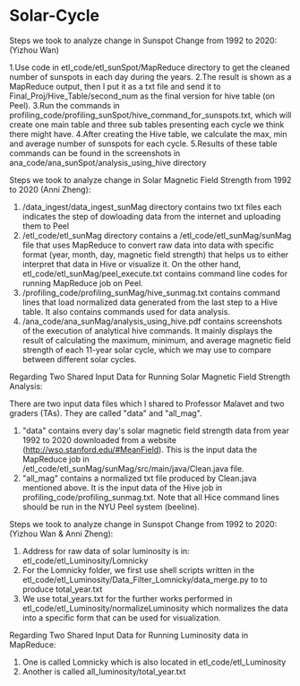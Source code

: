 # Solar-Cycle

Steps we took to analyze change in Sunspot Change from 1992 to 2020: (Yizhou Wan)

1.Use code in etl_code/etl_sunSpot/MapReduce directory to get the cleaned number of sunspots in each day during the years.
2.The result is shown as a MapReduce output, then I put it as a txt file and send it to Final_Proj/Hive_Table/second_num as the final version for hive table (on Peel).
3.Run the commands in profiling_code/profiling_sunSpot/hive_command_for_sunspots.txt, which will create one main table and three sub tables presenting each cycle we think there might have.
4.After creating the Hive table, we calculate the max, min and average number of sunspots for each cycle.
5.Results of these table commands can be found in the screenshots in ana_code/ana_sunSpot/analysis_using_hive directory


Steps we took to analyze change in Solar Magnetic Field Strength from 1992 to 2020 (Anni Zheng):

1. /data_ingest/data_ingest_sunMag directory contains two txt files each indicates the step of dowloading data from the internet and uploading them to Peel
2. /etl_code/etl_sunMag directory contains a /etl_code/etl_sunMag/sunMag file that uses MapReduce to convert raw data into data with specific format (year, month, day, magnetic field strength) that helps us to either interpret that data in Hive or visualize it. On the other hand, etl_code/etl_sunMag/peel_execute.txt contains command line codes for running MapReduce job on Peel.
3. /profiling_code/profiling_sunMag/hive_sunmag.txt contains command lines that load normalized data generated from the last step to a Hive table. It also contains commands used for data analysis.
4. /ana_code/ana_sunMag/analysis_using_hive.pdf contains screenshots of the execution of analytical hive commands. It mainly displays the result of calculating the maximum, minimum, and average magnetic field strength of each 11-year solar cycle, which we may use to compare between different solar cycles.

Regarding Two Shared Input Data for Running Solar Magnetic Field Strength Analysis:

There are two input data files which I shared to Professor Malavet and two graders (TAs). They are called "data" and "all_mag".
1. "data" contains every day's solar magnetic field strength data from year 1992 to 2020 downloaded from a website (http://wso.stanford.edu/#MeanField).
This is the input data the MapReduce job in /etl_code/etl_sunMag/sunMag/src/main/java/Clean.java file. 
2. "all_mag" contains a normalized txt file produced by Clean.java mentioned above.
It is the input data of the Hive job in profiling_code/profiling_sunmag.txt. Note that all Hice command lines should be run in the NYU Peel system (beeline). 


Steps we took to analyze change in Sunspot Change from 1992 to 2020: (Yizhou Wan & Anni Zheng):

1. Address for raw data of solar luminosity is in: etl_code/etl_Luminosity/Lomnicky
2. For the Lomnicky folder, we first use shell scripts written in the etl_code/etl_Luminosity/Data_Filter_Lomnicky/data_merge.py to to produce total_year.txt 
3. We use total_years.txt for the further works performed in etl_code/etl_Luminosity/normalizeLuminosity which normalizes the data into a specific form that can be used for visualization.

Regarding Two Shared Input Data for Running Luminosity data in MapReduce:
1. One is called Lomnicky which is also located in etl_code/etl_Luminosity
2. Another is called all_luminosity/total_year.txt
